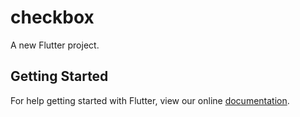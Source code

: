 # checkbox

A new Flutter project.

## Getting Started

For help getting started with Flutter, view our online
[documentation](https://flutter.io/).
